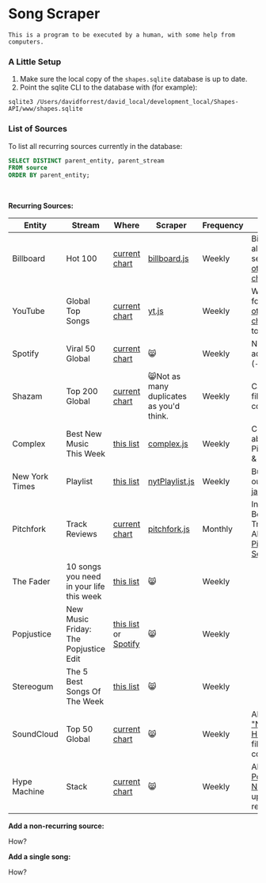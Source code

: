 # Song Scraper

`This is a program to be executed by a human, with some help from computers.`  


### A Little Setup
1. Make sure the local copy of the `shapes.sqlite` database is up to date.
1. Point the sqlite CLI to the database with (for example):
```
sqlite3 /Users/davidforrest/david_local/development_local/Shapes-API/www/shapes.sqlite
```

### List of Sources

To list all recurring sources currently in the database:
```sql
SELECT DISTINCT parent_entity, parent_stream
FROM source
ORDER BY parent_entity;
```
<br>

**Recurring Sources:**  

|Entity|Stream|Where|Scraper|Frequency|Notes|
|---|---|---|---|---|---|
|Billboard|Hot 100|[current chart](https://www.billboard.com/charts/hot-100)|[billboard.js](https://github.com/davidforrest/Song-Scraper/blob/master/billboard.js)|Weekly|Billboard also has several [other charts](https://www.billboard.com/charts#id-chart-category-overallpopularity)|
|YouTube|Global Top Songs|[current chart](https://charts.youtube.com/charts/TopSongs/global)|[yt.js](https://github.com/davidforrest/Song-Scraper/blob/master/yt.js)|Weekly|Works for YT's [other charts](https://charts.youtube.com/) too|
|Spotify|Viral 50 Global|[current chart](https://spotifycharts.com/viral/global/weekly)|😸|Weekly|New additions (`-`)|
|Shazam|Top 200 Global|[current chart](https://www.shazam.com/charts/top-200/world)|😸Not as many duplicates as you'd think. |Weekly|Can also filter by country|
|Complex|Best New Music This Week|[this list](https://www.complex.com/music/cat/lists)|[complex.js](https://github.com/davidforrest/Song-Scraper/blob/master/complex.js)|Weekly|Complex absorbed Pigeons & Planes|
|New York Times|Playlist|[this list](https://www.nytimes.com/column/playlist)|[nytPlaylist.js](https://github.com/davidforrest/Song-Scraper/blob/master/nytPlaylist.js)|Weekly|But weed out [the jazz](https://github.com/davidforrest/devJournal/blob/main/2020-05-12-1-new-music-tuesday.md#the-new-york-times-playlist)|
|Pitchfork|Track Reviews|[current chart](https://pitchfork.com/reviews/tracks/)|[pitchfork.js](https://github.com/davidforrest/Song-Scraper/blob/master/pitchfork.js)|Monthly|Includes Best New Tracks. Also see [Pitchfork Selects](https://pitchfork.com/search/?query=Pitchfork%20Selects)|
|The Fader|10 songs you need in your life this week|[this list](https://www.thefader.com/search?query=10+songs+you+need+in+your+life+this+week)|😸|Weekly||
|Popjustice|New Music Friday: The Popjustice Edit|[this list](https://www.popjustice.com/?s=New+Music) or [Spotify](https://open.spotify.com/playlist/5s7cNVeGfehrRfCatNN43P)|😸|Weekly||
|Stereogum|The 5 Best Songs Of The Week|[this list](https://www.stereogum.com/category/franchises/the-5-best-songs-of-the-week/)|😸|Weekly||
|SoundCloud|Top 50 Global|[current chart](https://soundcloud.com/charts/top?genre=all-music&country=all-countries)|😸|Weekly|Also ["New & Hot"](https://soundcloud.com/charts/new?genre=all-music&country=all-countries) and filter by country|
|Hype Machine|Stack|[current chart](https://hypem.com/stack)|😸|Weekly|Also [Popular Now](https://hypem.com/popular) updated realtime|



**Add a non-recurring source:**

How?

**Add a single song:**

How?
